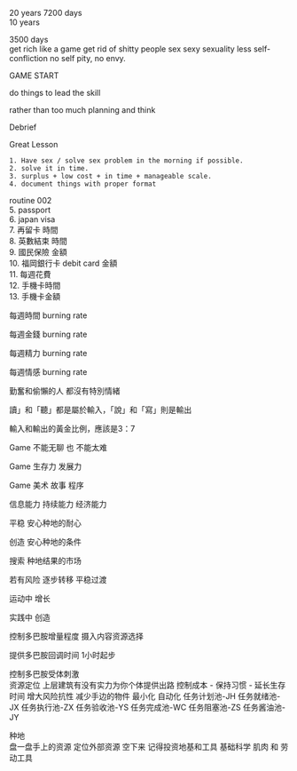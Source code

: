 20 years
  7200 days  
  10 years  
  
  3500 days  
get rich like a game
get rid of shitty people
sex  sexy  sexuality  less self-confliction
  no self pity, no envy.  
  
  GAME START  
  
  do things to lead the skill  
  
  rather than too much planning and think  
  
  Debrief   
  
  Great Lesson  
  
	1. Have sex / solve sex problem in the morning if possible.  
	2. solve it in time.  
	3. surplus + low cost + in time + manageable scale.  
	4. document things with proper format  
  
routine 002  
	5. passport  
	6. japan visa  
	7. 再留卡 時間  
	8. 英數結束 時間  
	9. 國民保險 金額  
	10. 福岡銀行卡 debit card 金額  
	11. 每週花費  
	12. 手機卡時間  
	13. 手機卡金額  
  
每週時間 burning rate  
  
每週金錢 burning rate  
  
每週精力 burning rate  
  
每週情感 burning rate  
  
勤奮和偷懶的人 都沒有特別情緒  
  
讀」和「聽」都是屬於輸入，「說」和「寫」則是輸出  
  
輸入和輸出的黃金比例，應該是3：7  
  
Game 不能无聊 也 不能太难  
  
Game 生存力 发展力  
  
Game 美术 故事 程序

信息能力
持续能力
经济能力
  
  平稳 安心种地的耐心  
  
  创造 安心种地的条件  
  
  搜索 种地结果的市场  
  
  若有风险 逐步转移 平稳过渡  
  
  运动中 增长  
  
  实践中 创造  
  
  控制多巴胺增量程度 摄入内容资源选择  
  
  提供多巴胺回调时间 1小时起步  
  
  控制多巴胺受体刺激  
资源定位 上层建筑有没有实力为你个体提供出路
控制成本 -
保持习惯 -
延长生存时间
增大风险抗性
减少手边的物件
最小化 自动化
任务计划池-JH
任务就绪池-JX
任务执行池-ZX
任务验收池-YS
任务完成池-WC
任务阻塞池-ZS
任务酱油池-JY
  
种地  
盘一盘手上的资源
定位外部资源
空下来 记得投资地基和工具
基础科学 肌肉 和 劳动工具
